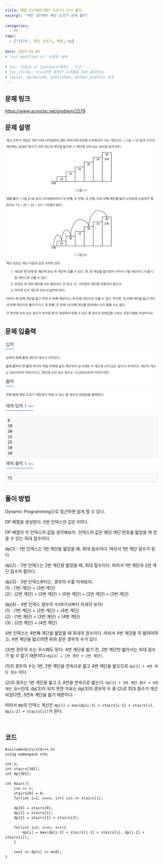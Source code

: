 ```yaml
---
title: 백준 2579번(계단 오르기) C++ 풀이
excerpt: "백준 2579번 계단 오르기 문제 풀이"

categories: 
  - PS
tags: 
  - ["2579", 계단 오르기, 백준, dp]

date: 2022-01-03
# last_modified_at: 수정한 날짜

# toc: Table of Contents(목차) - T/F
# toc_sticky: true라면 목차가 스크롤을 따라 움직인다.
# layout, permalink, published, author_profile 등등
---
```


## 문제 링크
https://www.acmicpc.net/problem/2579
<br>  

## 문제 설명
<img src="/assets/images/2579.png">
<br>  

## 문제 입출력
<img src="/assets/images/2579io.png">
<br>  

## 풀이 방법
Dynamic Programming으로 접근하면 쉽게 할 수 있다.  

DP 배열을 생성한다. 0번 인덱스의 값은 0이다.  

DP 배열의 각 인덱스의 값을 생각해보자. 인덱스의 값은 해당 계단 번호를 밟았을 때 얻을 수 있는 최대 점수이다.

dp[1] - 1번 인덱스는 1번 계단을 밟았을 때, 최대 점수이다. 따라서 1번 계단 점수가 된다.  

dp[2] - 2번 인덱스는 2번 계단을 밟았을 때, 최대 점수이다. 따라서 1번 계단과 2번 계단 점수의 합이다.  

dp[3] - 3번 인덱스부터는, 경우의 수를 따져보자.  
(1) : (1번 계단) + (3번 계단)  
(2) : (2번 계단) + (3번 계단) = (0번 계단) + (2번 계단) + (3번 계단)  

dp[4] - 4번 인덱스 경우의 수(여기서부터 자세히 보자)  
(1) : (1번 계단) + (2번 계단) + (4번 계단)  
(2) : (1번 계단) + (3번 계단) + (4번 계단)  
(3) : (2번 계단) + (4번 계단)  

4번 인덱스는 4번째 계단을 밟았을 때 최대의 점수이다. 따라서 4번 계단을 꼭 밟아야하고, 4번 계단을 밟으려면 위와 같은 경우의 수가 있다.  

(3)번 경우의 수는 무시해도 된다. 4번 계단을 밟기 전, 2번 계단만 밟아서는 최대 점수가 될 수 없기 때문이다`(dp[2] = 1번 계단 + 2번 계단)`.  
  
(1)의 경우의 수는 1번, 2번 계단을 연속으로 밟고 4번 계단을 밟으므로 `dp[2] + 4번 계단 점수` 이다.  

(2)의 경우는 1번 계단을 밟고 3, 4번을 연속으로 밟는다. `dp[1] + 3번 계단 점수 + 4번 계단 점수`인데, dp[3]이 되지 못한 이유는 dp[3]의 경우의 수 중 (2)로 최대 점수가 계산되었다면, 3연속 계단을 밟기 때문이다.  

따라서 dp의 인덱스 계산은 `dp[i] = max(dp[i-3] + stairs[i-1] + stairs[i], dp[i-2] + stairs[i])`가 된다.

<br>  

## 코드
    #include<bits/stdc++.h>
    using namespace std;

    int n;
    int stairs[301];
    int dp[301];

    int main(){
        cin >> n;
        stairs[0] = 0;
        for(int i=1; i<=n; i++) cin >> stairs[i];
        
        dp[0] = stairs[0];
        dp[1] = stairs[1];
        dp[2] = stairs[1] + stairs[2];

        for(int i=3; i<=n; i++){
            dp[i] = max(dp[i-3] + stairs[i-1] + stairs[i], dp[i-2] + stairs[i]);
        }
        
        cout << dp[n] << endl;
    }